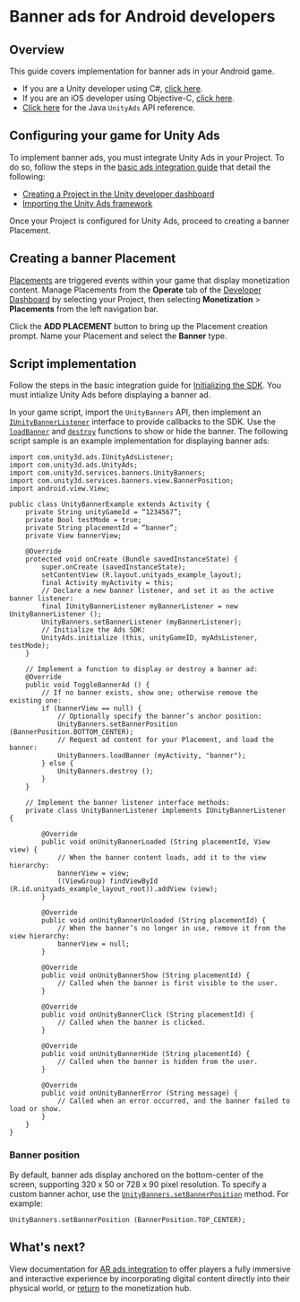 # Banner ads for Android developers
## Overview
This guide covers implementation for banner ads in your Android game.

* If you are a Unity developer using C#, [click here](MonetizationBannerAdsUnity.md). 
* If you are an iOS developer using Objective-C, [click here](MonetizationBannerAdsIos.md). 
* [Click here](MonetizationResourcesApiAndroid.md#unityads) for the Java `UnityAds` API reference.

## Configuring your game for Unity Ads
To implement banner ads, you must integrate Unity Ads in your Project. To do so, follow the steps in the [basic ads integration guide](MonetizationBasicIntegrationAndroid.md) that detail the following:

* [Creating a Project in the Unity developer dashboard](MonetizationBasicIntegrationAndroid.md#creating-a-project-in-the-unity-developer-dashboard)
* [Importing the Unity Ads framework](MonetizationBasicIntegrationAndroid.md#importing-the-unity-ads-framework)

Once your Project is configured for Unity Ads, proceed to creating a banner Placement.

## Creating a banner Placement
[Placements](MonetizationPlacements.md) are triggered events within your game that display monetization content. Manage Placements from the **Operate** tab of the [Developer Dashboard](https://operate.dashboard.unity3d.com/) by selecting your Project, then selecting **Monetization** > **Placements** from the left navigation bar.

Click the **ADD PLACEMENT** button to bring up the Placement creation prompt. Name your Placement and select the **Banner** type.

## Script implementation
Follow the steps in the basic integration guide for [Initializing the SDK](MonetizationBasicIntegrationAndroid.md#initializing-the-sdk). You must intialize Unity Ads before displaying a banner ad.

In your game script, import the `UnityBanners` API, then implement an [`IUnityBannerListener`](MonetizationResourcesApiAndroid.md#iunitybannerlistener) interface to provide callbacks to the SDK. Use the [`loadBanner`](MonetizationResourcesApiAndroid.md#loadbanner) and [`destroy`](MonetizationResourcesApiAndroid.md#destroy) functions to show or hide the banner. The following script sample is an example implementation for displaying banner ads:

```
import com.unity3d.ads.IUnityAdsListener;
import com.unity3d.ads.UnityAds;
import com.unity3d.services.banners.UnityBanners;
import com.unity3d.services.banners.view.BannerPosition;
import android.view.View;

public class UnityBannerExample extends Activity {
    private String unityGameId = “1234567”;
    private Bool testMode = true;
    private String placementId = “banner”;
    private View bannerView;

    @Override
    protected void onCreate (Bundle savedInstanceState) {
        super.onCreate (savedInstanceState);
        setContentView (R.layout.unityads_example_layout);
        final Activity myActivity = this;
        // Declare a new banner listener, and set it as the active banner listener:
        final IUnityBannerListener myBannerListener = new UnityBannerListener ();
        UnityBanners.setBannerListener (myBannerListener);
        // Initialize the Ads SDK:
        UnityAds.initialize (this, unityGameID, myAdsListener, testMode);
    }

    // Implement a function to display or destroy a banner ad: 
    @Override
    public void ToggleBannerAd () {
        // If no banner exists, show one; otherwise remove the existing one:
        if (bannerView == null) {
            // Optionally specify the banner’s anchor position:
            UnityBanners.setBannerPosition (BannerPosition.BOTTOM_CENTER);
            // Request ad content for your Placement, and load the banner:
            UnityBanners.loadBanner (myActivity, "banner");
        } else {
            UnityBanners.destroy ();
        }
    }

    // Implement the banner listener interface methods:
    private class UnityBannerListener implements IUnityBannerListener {

        @Override
        public void onUnityBannerLoaded (String placementId, View view) {
            // When the banner content loads, add it to the view hierarchy:
            bannerView = view;
            ((ViewGroup) findViewById (R.id.unityads_example_layout_root)).addView (view);
        }

        @Override
        public void onUnityBannerUnloaded (String placementId) {
            // When the banner’s no longer in use, remove it from the view hierarchy:
            bannerView = null;
        }

        @Override
        public void onUnityBannerShow (String placementId) {
            // Called when the banner is first visible to the user.
        }

        @Override
        public void onUnityBannerClick (String placementId) {
            // Called when the banner is clicked.
        }

        @Override
        public void onUnityBannerHide (String placementId) {
            // Called when the banner is hidden from the user.
        }

        @Override
        public void onUnityBannerError (String message) {
            // Called when an error occurred, and the banner failed to load or show. 
        }
    }
}
```

### Banner position
By default, banner ads display anchored on the bottom-center of the screen, supporting 320 x 50 or 728 x 90 pixel resolution. To specify a custom banner achor, use the [`UnityBanners.setBannerPosition`](MonetizationResourcesApiAndroid.md#setbannerposition) method. For example:

```
UnityBanners.setBannerPosition (BannerPosition.TOP_CENTER);
```

## What's next? 
View documentation for [AR ads integration](MonetizationArAdsAndroid.md) to offer players a fully immersive and interactive experience by incorporating digital content directly into their physical world, or [return](Monetization.md) to the monetization hub.